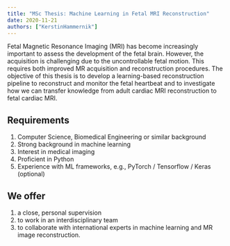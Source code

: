 ```yaml
---
title: "MSc Thesis: Machine Learning in Fetal MRI Reconstruction"
date: 2020-11-21
authors: ["KerstinHammernik"]
---
```


Fetal Magnetic Resonance Imaging (MRI) has become increasingly important to assess the development of the fetal brain. However, the acquisition is challenging due to the uncontrollable fetal motion. This requires both improved MR acquisition and reconstruction procedures. The objective of this thesis is to develop a learning-based reconstruction pipeline to reconstruct and monitor the fetal heartbeat and to investigate how we can transfer knowledge from adult cardiac MRI reconstruction to fetal cardiac MRI.

## Requirements
1. Computer Science, Biomedical Engineering or similar background
2. Strong background in machine learning
3. Interest in medical imaging
4. Proficient  in Python
5. Experience with ML frameworks, e.g., PyTorch / Tensorflow / Keras (optional)

## We offer
1. a close, personal supervision
2. to work in an interdisciplinary team
3. to collaborate with international experts in machine learning and MR image reconstruction.
